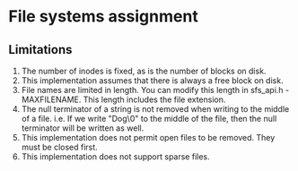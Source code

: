 # File systems assignment

## Limitations
1. The number of inodes is fixed, as is the number of blocks on disk.
2. This implementation assumes that there is always a free block on disk.
3. File names are limited in length. You can modify this length in sfs_api.h - MAXFILENAME. This length includes the file extension.
4. The null terminator of a string is not removed when writing to the middle of a file. i.e. If we write "Dog\0" to the middle of the file, then the null terminator will be written as well.
5. This implementation does not permit open files to be removed. They must be closed first.
6. This implementation does not support sparse files.
